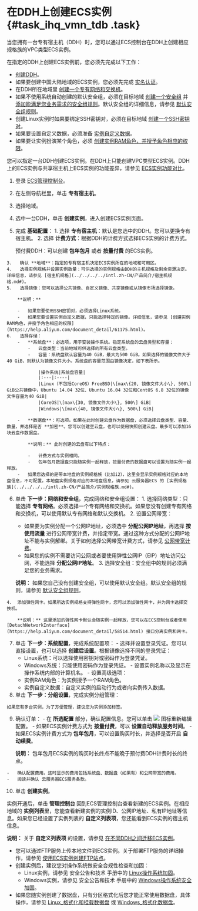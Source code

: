 # 在DDH上创建ECS实例 {#task_ihq_vmn_tdb .task}

当您拥有一台专有宿主机（DDH）时，您可以通过ECS控制台在DDH上创建相应规格族的VPC类型ECS实例。

在指定的DDH上创建ECS实例前，您必须先完成以下工作：

-   [创建DDH](intl.zh-CN/快速入门/创建DDH.md#)。
-   如果要创建中国大陆地域的ECS实例，您必须先完成 [实名认证](https://www.alibabacloud.com/help/zh/doc-detail/52595.htm)。
-   在DDH所在地域里 [创建一个专有网络和交换机](https://help.aliyun.com/document_detail/65430.html)。
-   如果不使用系统自动创建的默认安全组，必须在目标地域 [创建一个安全组](https://help.aliyun.com/document_detail/25468.html) 并 [添加能满足您业务需求的安全组规则](https://help.aliyun.com/document_detail/25471.html)。默认安全组的详细信息，请参见 [默认安全组规则](https://help.aliyun.com/document_detail/31707.html)。
-   创建Linux实例时如果要绑定SSH密钥对，必须在目标地域 [创建一个SSH密钥对](https://help.aliyun.com/document_detail/51793.html)。
-   如果要设置自定义数据，必须准备 [实例自定义数据](https://help.aliyun.com/document_detail/49121.html)。
-   如果要让实例扮演某个角色，必须 [创建实例RAM角色，并授予角色相应的权限](https://help.aliyun.com/document_detail/61175.html)。

您可以指定一台DDH创建ECS实例。在DDH上只能创建VPC类型ECS实例。DDH上的ECS实例与共享宿主机上ECS实例的功能差异，请参见 [ECS实例功能对比](../../../../intl.zh-CN/产品简介/ECS实例功能对比.md#)。

1.   登录 [ECS管理控制台](https://ecs.console.aliyun.com/#/home)。 
2.   在左侧导航栏里，单击 **专有宿主机**。 
3.   选择地域。 
4.   选中一台DDH，单击 **创建实例**，进入创建ECS实例页面。 
5.   完成 **基础配置**： 
    1.   选择 **专有宿主机**：默认是您选中的DDH。您可以更换专有宿主机。 
    2.   选择 **计费方式**：根据DDH的计费方式选择ECS实例的计费方式。 

        预付费DDH：可以创建 **包年包月** 或者 **按量付费** 的ECS实例。

    3.   确认 **地域**：指定的专有宿主机决定ECS实例所在的地域和可用区。 
    4.   选择实例规格并设置实例数量：可供选择的实例规格由DDH的主机规格及剩余资源决定。详细信息，请参见 [宿主机规格](../../../../intl.zh-CN/产品简介/宿主机规格.md#)。 
    5.   选择镜像：您可以选择公共镜像、自定义镜像、共享镜像或从镜像市场选择镜像。 

        **说明：** 

        -   如果您要使用SSH密钥对，必须选择Linux系统。
        -   如果您要设置实例自定义数据，只能选择特定的镜像。详细信息，请参见 [创建实例RAM角色，并授予角色相应的权限](https://help.aliyun.com/document_detail/61175.html)。
    6.   选择存储： 
        -   **系统盘**：必选项，用于安装操作系统。指定系统盘的云盘类型和容量：
            -   云盘类型：当前地域可供选择的所有云盘类型。
            -   容量：系统盘默认容量为40 GiB，最大为500 GiB。如果选择的镜像文件大于40 GiB，则默认为镜像文件大小。系统盘的容量范围由镜像决定，如下表所示。

                |操作系统|系统盘容量|
                |:---|:----|
                |Linux（不包括CoreOS）FreeBSD|\[max\{20, 镜像文件大小\}, 500\] GiB公共镜像中，Ubuntu 14.04 32位、Ubuntu 16.04 32位和CentOS 6.8 32位的镜像文件容量为40 GiB|
                |CoreOS|\[max\{30, 镜像文件大小\}, 500\] GiB|
                |Windows|\[max\{40, 镜像文件大小\}, 500\] GiB|

        -   **数据盘**：可选项。如果在此时创建云盘作为数据盘，必须选择云盘类型、容量、数量，并选择是否 **加密**。您可以创建空云盘，也可以使用快照创建云盘。最多可以添加16块云盘作数据盘。

            **说明：** 此时创建的云盘有以下特点：

            -   计费方式与实例相同。
            -   包年包月数据盘只能随实例一起释放，按量付费的数据盘可以设置为随实例一起释放。
        -   如果您选择的是带本地盘的实例规格族（比如i2），这里会显示实例规格对应的本地盘信息，不可配置。本地盘实例规格对应的本地盘信息，请参见 云服务器ECS 的 [实例规格族](../../../../intl.zh-CN/产品简介/实例规格族.md#)。
6.   单击 **下一步：网络和安全组**，完成网络和安全组设置： 
    1.  选择网络类型：只能选择 **专有网络**。必须选择一个专有网络和交换机。如果您没有创建专有网络和交换机，可以使用默认专有网络和默认交换机。
    2.  设置公网带宽：
        -   如果要为实例分配一个公网IP地址，必须选中 **分配公网IP地址**，再选择 **按使用流量** 进行公网带宽计费，并指定带宽。通过这种方式分配的公网IP地址不能与实例解绑。关于如何选择公网带宽计费方式，请参见 [公网带宽计费](../../../../intl.zh-CN/产品定价/公网带宽计费.md#)。
        -   如果您的实例不需要访问公网或者要使用弹性公网IP（EIP）地址访问公网，不能选择 **分配公网IP地址**。
    3.  选择安全组：安全组中的规则必须满足您的业务需求。

        **说明：** 如果您自己没有创建安全组，可以使用默认安全组。默认安全组的规则，请参见 [默认安全组规则](https://help.aliyun.com/document_detail/31707.html)。

    4.  添加弹性网卡。如果所选实例规格支持弹性网卡，您可以添加弹性网卡，并为网卡选择交换机。

        **说明：** 这里添加的弹性网卡默认会随实例一起释放，您可以在ECS控制台或者使用 [DetachNetworkInterface](https://help.aliyun.com/document_detail/58514.html) 接口分离实例和网卡。

7.   单击 **下一步：系统配置**，完成系统配置项： 
    -   选择并设置登录凭证。您可以直接设置，也可以选择 **创建后设置**。根据镜像选择不同的登录凭证：
        -   Linux系统：可以选择使用密钥对或密码作为登录凭证。
        -   Windows系统：只能使用密码作为登录凭证。
    -   设置实例名称以及显示在操作系统内部的计算机名。
    -   设置高级选项：
        -   实例RAM角色：为实例授予一个RAM角色。
        -   实例自定义数据：自定义实例的启动行为或者向实例传入数据。
8.   单击 **下一步：分组设置**，完成实例分组管理： 

    如果您有多台实例，为了方便管理，建议您为实例添加标签。

9.   确认订单： 
    -   在 **所选配置** 部分，确认配置信息。您可以单击 ![](http://static-aliyun-doc.oss-cn-hangzhou.aliyuncs.com/assets/img/6630/15388114481347_zh-CN.png) 图标重新编辑配置。
    -   如果ECS实例计费方式为 **按量付费**，可以 **设置自动释放服务时间**。
    -   如果ECS实例计费方式为 **包年包月**，可以设置购买时长，并选择是否开启 **自动续费**。

        **说明：** 包年包月ECS实例的购买时长终点不能晚于预付费DDH计费时长的终点。

    -   确认配置费用。这时显示的费用包括系统盘、数据盘（如果有）和公网带宽的费用。
    -   阅读并确认 云服务器ECS服务条款。
10.  单击 **创建实例**。 

实例开通后，单击 **管理控制台** 回到ECS管理控制台查看新建的ECS实例。在相应地域的 **实例列表**里，您能查看新建实例的实例ID、公网IP地址、私有IP地址等信息。如果您已经设置了实例列表的 **自定义列表项**，您还能看到ECS实例的宿主机信息。

**说明：** 关于 **自定义列表项** 的设置，请参见 [在不同DDH之间迁移ECS实例](../../../../intl.zh-CN/用户指南/在不同DDH之间迁移ECS实例.md#)。

-   您可以通过FTP服务上传本地文件到ECS实例。关于部署FTP服务的详细操作，请参见 [使用ECS实例创建FTP站点](https://help.aliyun.com/document_detail/51998.html)。
-   创建实例后，建议您对操作系统做安全合规性检查和加固：
    -   Linux实例，请参见 安全公告和技术 手册中的 [Linux操作系统加固](https://help.aliyun.com/document_detail/49809.html)。
    -   Windows实例，请参见 安全公告和技术 手册中的 [Windows操作系统安全加固](https://help.aliyun.com/document_detail/49781.html)。
-   如果您随实例创建了数据盘，只有分区格式化后您才能正常使用数据盘，具体操作，请参见 [Linux\_格式化和挂载数据盘](https://help.aliyun.com/document_detail/25426.html) 或 [Windows\_格式化数据盘](https://help.aliyun.com/document_detail/25418.html)。


